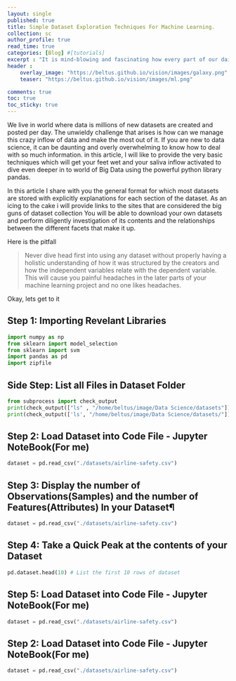 ```yaml
---
layout: single
published: true
title: Simple Dataset Exploration Techniques For Machine Learning.
collection: sc
author_profile: true
read_time: true
categories: [Blog] #[tutorials]
excerpt : "It is mind-blowing and fascinating how every part of our daily lives is being affected by machine learning driven applications and most of us go by our mundane life routines oblivious to this."
header :
    overlay_image: "https://beltus.github.io/vision/images/galaxy.png"
    teaser: "https://beltus.github.io/vision/images/ml.png"

comments: true
toc: true
toc_sticky: true
---
```


We live in world where data is millions of new datasets are created and posted per day. The unwieldy challenge that arises is how can we manage this crazy inflow of data and make the most out of it. If you are new to data science, it can be daunting and overly overwhelming to know how to deal with so much information.
in this article, I will like to provide the very basic techniques which will get your feet wet and your saliva inflow activated to dive even deeper in to world of Big Data using the powerful python library pandas.

In this article I share with you the general format for which most datasets are stored with explicitly explanations for each section of the dataset. As an icing to the cake i will provide links to the sites that are considered the big guns of dataset collection You will be able to download your own datasets and perform diligently investigation of its contents and the relationships between the different facets that make it up.

Here is the pitfall
> Never dive head first into using any dataset without properly having a holistic understanding of how it was structured by the creators and how the independent variables relate with the dependent variable. This will cause you painful headaches in the later parts of your machine learning project and no one likes headaches.

Okay, lets get to it

## Step 1: Importing Revelant Libraries
```python
import numpy as np
from sklearn import model_selection
from sklearn import svm
import pandas as pd
import zipfile

```

## Side Step: List all Files in Dataset Folder
```python
from subprocess import check_output
print(check_output(["ls" , "/home/beltus/image/Data Science/datasets"]).decode("utf8")) #List all files in dataset folder
print(check_output(['ls', "/home/beltus/image/Data Science/datasets/"]).decode("utf8"))
```


## Step 2: Load Dataset into Code File - Jupyter NoteBook(For me)
```python
dataset = pd.read_csv("./datasets/airline-safety.csv")

```

## Step 3: Display the number of Observations(Samples) and the number of Features(Attributes) In your Dataset¶
```python
dataset = pd.read_csv("./datasets/airline-safety.csv")
```

## Step 4: Take a Quick Peak at the contents of your Dataset
```python
pd.dataset.head(10) # List the first 10 rows of dataset
```


## Step 5: Load Dataset into Code File - Jupyter NoteBook(For me)
```python
dataset = pd.read_csv("./datasets/airline-safety.csv")

```


## Step 2: Load Dataset into Code File - Jupyter NoteBook(For me)
```python
dataset = pd.read_csv("./datasets/airline-safety.csv")

```
